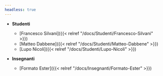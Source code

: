 ```yaml
---
headless: true
---
```


- **Studenti**
  - [Francesco Silvani]({{< relref "/docs/Studenti/Francesco-Silvani" >}})
  - [Matteo Dabbene]({{< relref "/docs/Studenti/Matteo-Dabbene" >}})
  - [Lupo Nicoli]({{< relref "/docs/Studenti/Lupo-Nicoli" >}})

- **Insegnanti**
  - [Formato Ester]({{< relref "/docs/Insegnanti/Formato-Ester" >}})
